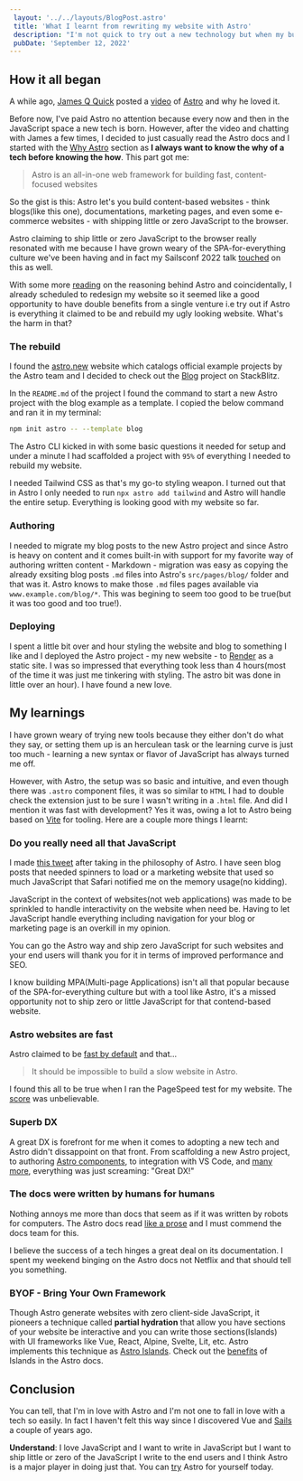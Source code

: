 ```yaml
---
 layout: '../../layouts/BlogPost.astro'
 title: 'What I learnt from rewriting my website with Astro'
 description: "I'm not quick to try out a new technology but when my buddy James Q Quick mentioned he rewrote his website with Astro, I decided to try Astro for myself"
 pubDate: 'September 12, 2022'
---
```


## How it all began
A while ago, [James Q Quick](https://jamesqquick.com) posted a [video](https://youtu.be/wND4lSml31A) of [Astro](https://astro.build) and why he loved it.

Before now, I've paid Astro no attention because every now and then in the JavaScript space a new tech is born. However, after the video and chatting with James a few times, I decided to just casually read the Astro docs and I started with the [Why Astro](https://docs.astro.build/en/concepts/why-astro/) section as **I always want to know the why of a tech before knowing the how**. This part got me:

> Astro is an all-in-one web framework for building fast, content-focused websites

So the gist is this: Astro let's you build content-based websites - think blogs(like this one), documentations, marketing pages, and even some e-commerce websites - with shipping little or zero JavaScript to the browser.

Astro claiming to ship little or zero JavaScript to the browser really resonated with me because I have grown weary of the SPA-for-everything culture we've been having and in fact my Sailsconf 2022 talk [touched](https://youtu.be/x7fkiLK9Sng) on this as well.

With some more [reading](https://docs.astro.build/en/concepts/mpa-vs-spa/) on the reasoning behind Astro and coincidentally, I already scheduled to redesign my website so it seemed like a good opportunity to have double benefits from a single venture i.e try out if Astro is everything it claimed to be and rebuild my ugly looking website. What's the harm in that?

### The rebuild

I found the [astro.new](https://astro.new) website which catalogs official example projects by the Astro team and I decided to check out the [Blog](https://astro.new/blog?on=stackblitz) project on StackBlitz.

In the `README.md` of the project I found the command to start a new Astro project with the blog example as a template. I copied the below command and ran it in my terminal:

```sh
npm init astro -- --template blog
```

The Astro CLI kicked in with some basic questions it needed for setup and under a minute I had scaffolded a project with `95%` of everything I needed to rebuild my website.

I needed Tailwind CSS as that's my go-to styling weapon. I turned out that in Astro I only needed to run `npx astro add tailwind` and Astro will handle the entire setup. Everything is looking good with my website so far.

### Authoring
I needed to migrate my blog posts to the new Astro project and since Astro is heavy on content and it comes built-in with support for my favorite way of authoring written content - Markdown - migration was easy as copying the already exsiting blog posts `.md` files into Astro's `src/pages/blog/` folder and that was it. Astro knows to make those `.md` files pages available via `www.example.com/blog/*`. This was begining to seem too good to be true(but it was too good and too true!).

### Deploying
I spent a little bit over and hour styling the website and blog to something I like and I deployed the Astro project - my new website - to [Render](https://render.com) as a static site. I was so impressed that everything took less than 4 hours(most of the time it was just me tinkering with styling. The astro bit was done in little over an hour). I have found a new love.

## My learnings
I have grown weary of trying new tools because they either don't do what they say, or setting them up is an herculean task or the learning curve is just too much - learning a new syntax or flavor of JavaScript has always turned me off.

However, with Astro, the setup was so basic and intuitive, and even though there was  `.astro` component files, it was so similar to `HTML` I had to double check the extension just to be sure I wasn't writing in a `.html` file. And did I mention it was fast with development? Yes it was, owing a lot to Astro being based on [Vite](https://vitejs.dev) for tooling. Here are a couple more things I learnt:

### Do you really need all that JavaScript
I made [this tweet](https://twitter.com/Dominus_Kelvin/status/1568645691467247616?s=20&t=JBzyrzEjLcsUinL0Aksozw) after taking in the philosophy of Astro. I have seen blog posts that needed spinners to load or a marketing website that used so much JavaScript that Safari notified me on the memory usage(no kidding).

JavaScript in the context of websites(not web applications) was made to be sprinkled to handle interactivity on the website when need be. Having to let JavaScript handle everything including navigation for your blog or marketing page is an overkill in my opinion.

You can go the Astro way and ship zero JavaScript for such websites and your end users will thank you for it in terms of improved performance and SEO.

I know building MPA(Multi-page Applications) isn't all that popular because of the SPA-for-everything culture but with a tool like Astro, it's a missed opportunity not to ship zero or little JavaScript for that contend-based website.

### Astro websites are fast
Astro claimed to be [fast by default](https://docs.astro.build/en/concepts/why-astro/#fast-by-default) and that...

>  It should be impossible to build a slow website in Astro.

I found this all to be true when I ran the PageSpeed test for my website. The [score](https://pagespeed.web.dev/report?url=https%3A%2F%2Fdominuskelvin.dev%2F) was unbelievable.

### Superb DX
A great DX is forefront for me when it comes to adopting a new tech and Astro didn't dissappoint on that front. From scaffolding a new Astro project, to authoring [Astro components](https://docs.astro.build/en/core-concepts/astro-components/), to integration with VS Code, and [many more](https://docs.astro.build/en/guides/integrations-guide/), everything was just screaming: "Great DX!"

### The docs were written by humans for humans
Nothing annoys me more than docs that seem as if it was written by robots for computers. The Astro docs read [like a prose](https://twitter.com/Dominus_Kelvin/status/1568843065967910913?s=20&t=JBzyrzEjLcsUinL0Aksozw) and I must commend the docs team for this.

I believe the success of a tech hinges a great deal on its documentation. I spent my weekend binging on the Astro docs not Netflix and that should tell you something.

### BYOF - Bring Your Own Framework
Though Astro generate websites with zero client-side JavaScript, it pioneers a technique called **partial hydration** that allow you have sections of your website be interactive and you can write those sections(Islands) with UI frameworks like Vue, React, Alpine, Svelte, Lit, etc. Astro implements this technique as [Astro Islands](https://docs.astro.build/en/concepts/islands/). Check out the [benefits](https://docs.astro.build/en/concepts/islands/#what-are-the-benefits-of-islands) of Islands in the Astro docs.

## Conclusion
You can tell, that I'm in love with Astro and I'm not one to fall in love with a tech so easily. In fact I haven't felt this way since I discovered Vue and [Sails](https://sailsjs.com) a couple of years ago.

**Understand**: I love JavaScript and I want to write in JavaScript but I want to ship little or zero of the JavaScript I write to the end users and I think Astro is a major player in doing just that. You can [try](https://docs.astro.build/en/getting-started/) Astro for yourself today.
